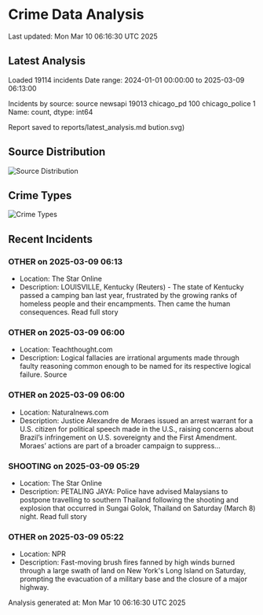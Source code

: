 # Crime Data Analysis
Last updated: Mon Mar 10 06:16:30 UTC 2025

## Latest Analysis

Loaded 19114 incidents
Date range: 2024-01-01 00:00:00 to 2025-03-09 06:13:00

Incidents by source:
source
newsapi           19013
chicago_pd          100
chicago_police        1
Name: count, dtype: int64

Report saved to reports/latest_analysis.md
bution.svg)

## Source Distribution
![Source Distribution](images/source_distribution.svg)

## Crime Types
![Crime Types](images/crime_types.svg)

## Recent Incidents

### OTHER on 2025-03-09 06:13
- Location: The Star Online
- Description: LOUISVILLE, Kentucky (Reuters) - The state of Kentucky passed a camping ban last year, frustrated by the growing ranks of homeless people and their encampments. Then came the human consequences. Read full story


### OTHER on 2025-03-09 06:00
- Location: Teachthought.com
- Description: Logical fallacies are irrational arguments made through faulty reasoning common enough to be named for its respective logical failure.
Source


### OTHER on 2025-03-09 06:00
- Location: Naturalnews.com
- Description: Justice Alexandre de Moraes issued an arrest warrant for a U.S. citizen for political speech made in the U.S., raising concerns about Brazil’s infringement on U.S. sovereignty and the First Amendment. Moraes’ actions are part of a broader campaign to suppress…


### SHOOTING on 2025-03-09 05:29
- Location: The Star Online
- Description: PETALING JAYA: Police have advised Malaysians to postpone travelling to southern Thailand following the shooting and explosion that occurred in Sungai Golok, Thailand on Saturday (March 8) night. Read full story


### OTHER on 2025-03-09 05:22
- Location: NPR
- Description: Fast-moving brush fires fanned by high winds burned through a large swath of land on New York's Long Island on Saturday, prompting the evacuation of a military base and the closure of a major highway.

Analysis generated at: Mon Mar 10 06:16:30 UTC 2025
